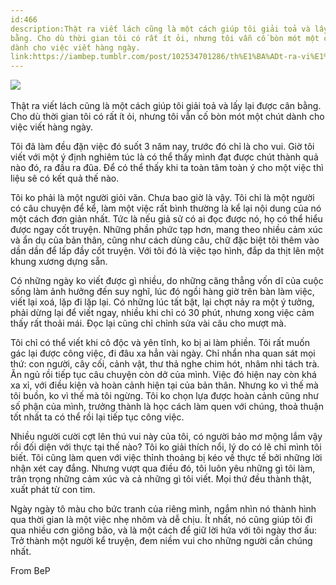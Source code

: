 ```yaml
---
id:466
description:Thật ra viết lách cũng là một cách giúp tôi giải toả và lấy lại được cân
bằng. Cho dù thời gian tôi có rất ít ỏi, nhưng tôi vẫn cố bòn mót một chút
dành cho việc viết hàng ngày.
link:https://iambep.tumblr.com/post/102534701286/th%E1%BA%ADt-ra-vi%E1%BA%BFt-l%C3%A1ch-c%C5%A9ng-l%C3%A0-m%E1%BB%99t-c%C3%A1ch-gi%C3%BAp-t%C3%B4i-gi%E1%BA%A3i
---
```


![](https://64.media.tumblr.com/f5aa3dfd00eee13be4134cad4b303529/tumblr_inline_p7hoiz0Jmo1qa3q4c_500.jpg) 

Thật ra viết lách cũng là một cách giúp tôi giải toả và lấy lại được cân
bằng. Cho dù thời gian tôi có rất ít ỏi, nhưng tôi vẫn cố bòn mót một chút
dành cho việc viết hàng ngày.

Tôi đã làm đều đặn việc đó suốt 3 năm nay, trước đó chỉ là cho vui. Giờ
tôi viết với một ý định nghiêm túc là có thể thấy mình đạt được chút thành
quả nào đó, ra đầu ra đũa. Để có thể thấy khi ta toàn tâm toàn ý cho một
việc thì liệu sẽ có kết quả thế nào.

Tôi ko phải là một người giỏi văn. Chưa bao giờ là vậy. Tôi chỉ là một người
có câu chuyện để kể, làm một việc rất bình thường là kể lại nội dung của
nó một cách đơn giản nhất. Tức là nếu giả sử có ai đọc được nó, họ có thể
hiểu được ngay cốt truyện. Những phần phức tạp hơn, mang theo nhiều cảm
xúc và ẩn dụ của bản thân, cũng như cách dùng câu, chữ đặc biệt tôi thêm
vào dần dần để lấp đầy cốt truyện. Với tôi đó là việc tạo hình, đắp da thịt
lên một khung xương dựng sẵn.

Có những ngày ko viết được gì nhiều, do những căng thẳng vốn dĩ của cuộc
sống làm ảnh hưởng đến suy nghĩ, lúc đó ngồi hàng giờ trên bàn làm việc,
viết lại xoá, lặp đi lặp lại. Có những lúc tất bật, lại chợt nảy ra một
ý tưởng, phải dừng lại để viết ngay, nhiều khi chỉ có 30 phút, nhưng xong
việc cảm thấy rất thoải mái. Đọc lại cũng chỉ chỉnh sửa vài câu cho mượt
mà.

Tôi chỉ có thể viết khi cô độc và yên tĩnh, ko bị ai làm phiền. Tôi rất
muốn gác lại được công việc, đi đâu xa hẳn vài ngày. Chỉ nhẩn nha quan sát
mọi thứ: con người, cây cối, cảnh vật, thư thả nghe chim hót, nhâm nhi tách
trà. Ăn ngủ rồi tiếp tục câu chuyện còn dở của mình. Việc đó hiện nay còn
khá xa xỉ, với điều kiện và hoàn cảnh hiện tại của bản thân. Nhưng ko vì
thế mà tôi buồn, ko vì thế mà tôi ngừng. Tôi ko chọn lựa được hoàn cảnh
cũng như số phận của mình, trưởng thành là học cách làm quen với chúng,
thoả thuận tốt nhất ta có thể rồi lại tiếp tục công việc.

Nhiều người cười cợt lên thú vui này của tôi, có người bảo mơ mộng lắm vậy
rồi đối diện với thực tại thế nào? Tôi ko giải thích nổi, lý do có lẽ chỉ
mình tôi biết. Tôi cũng làm quen với việc thỉnh thoảng bị kéo về thực tế
bởi những lời nhận xét cay đắng. Nhưng vượt qua điều đó, tôi luôn yêu những
gì tôi làm, trân trọng những cảm xúc và cả những gì tôi viết. Mọi thứ đều
thành thật, xuất phát từ con tim.

Ngày ngày tô màu cho bức tranh của riêng mình, ngắm nhìn nó thành hình qua
thời gian là một việc nhẹ nhõm và dễ chịu. Ít nhất, nó cũng giúp tôi đi
qua nhiều cơn giông bão, và là một cách để giữ lời hứa với tôi ngày thơ
ấu: Trở thành một người kể truyện, đem niềm vui cho những người cần chúng
nhất.

From BeP